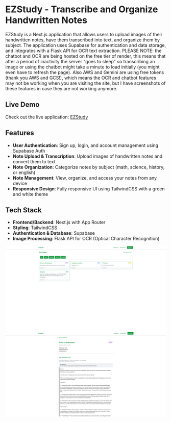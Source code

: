 # EZStudy - Transcribe and Organize Handwritten Notes 

EZStudy is a Next.js application that allows users to upload images of their handwritten notes, have them transcribed into text, and organize them by subject. The application uses Supabase for authentication and data storage, and integrates with a Flask API for OCR text extraction. PLEASE NOTE: the chatbot and OCR are being hosted on the free tier of render, this means that after a period of inactivity the server "goes to sleep" so transcribing an image or using the chatbot might take a minute to load initially (you might even have to refresh the page). Also AWS and Gemini are using free tokens (thank you AWS and GCS!), which means the OCR and chatbot features may not be working when you are visiting the site, but I have screenshots of these features in case they are not working anymore.

## Live Demo

Check out the live application: [EZStudy](https://idontwantto.study/auth/login)

## Features

- **User Authentication**: Sign up, login, and account management using Supabase Auth
- **Note Upload & Transcription**: Upload images of handwritten notes and convert them to text
- **Note Organization**: Categorize notes by subject (math, science, history, or english)
- **Note Management**: View, organize, and access your notes from any device
- **Responsive Design**: Fully responsive UI using TailwindCSS with a green and white theme

## Tech Stack

- **Frontend/Backend**: Next.js with App Router
- **Styling**: TailwindCSS
- **Authentication & Database**: Supabase
- **Image Processing**: Flask API for OCR (Optical Character Recognition)

![Study App UI](./public/images/studyappUI.png)
![Chat Bot UI](./public/images/chatbotUI.png)

